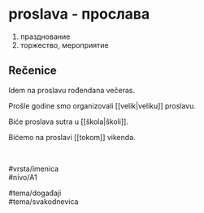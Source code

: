 # proslava - прослава

1. празднование  
2. торжество, мероприятие

## Rečenice

Idem na proslavu rođendana večeras.

Prošle godine smo organizovali [[velik|veliku]] proslavu.

Biće proslava sutra u [[škola|školi]].

Bićemo na proslavi [[tokom]] vikenda.

<br>

#vrsta/imenica  
#nivo/A1  

#tema/događaji  
#tema/svakodnevica

